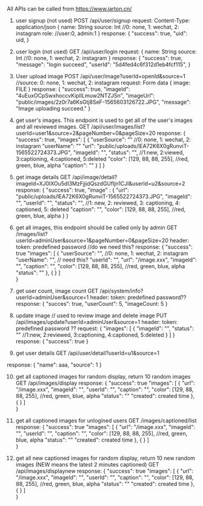 All APIs can be called from https://www.jarton.cn/

1. user signup (not used)
POST /api/user/signup
request:
    Content-Type: application/json
    {
        name: String
        source: Int //0: none, 1: wechat, 2: instagram
        role: //user:0, admin:1
    }
response:
    {
    "success": true,
    "uid": uid,
}

2. user login (not used)
GET /api/user/login
request:
    {
        name: String
        source: Int //0: none, 1: wechat, 2: instagram
    }
response:
    {
        "success": true,
        "message": "login succeed",
        "userId": "5d4fed4c6f312d1eb4fcf115",
    }

3. User upload image
POST /api/user/image?userId=openId&source=1
//source: 0: none, 1: wechat, 2: instagram
request:
    Form data
    {
        image: FILE
    }
response:
    {
        "success": true,
        "imageId": "4uEuxOCpSwxhoccvKiplILmuw2NTZJSn",
        "imageUrl": "public/images/2z0r7a6KsGtj8SeF-1565603126722.JPG",
        "message": "Image uploading succeed."
    }

4. get user's images. This endpoint is used to get all of the user's images and all reviewed images.
GET /api/user/images/list?userId=user1&source=2&pageNumber=0&pageSize=20
response:
    {
        "success": true,
        "images": [
                {
                        "userSource": "" //0: none, 1: wechat, 2: instagram
                        "userName": "" 
                        "url": "public/uploads/lEA72K6X0gRunviT-1565522724373.JPG",
                        "imageId": "",
                        "status": "", //1:new, 2:viewed, 3:captioning, 4:captioned, 5:deleted
                        "color": [129, 88, 88, 255], //red, green, blue, alpha
                        "caption": ""
                }
        ]
    }

5. get image details
GET /api/image/detail?imageId=XJ0lXOu5dI3MzFjjidQszdGUfljn1CJl&userId=u2&source=2
response:
    {
        "success": true,
        "image" : {
                        "url": "public/uploads/lEA72K6X0gRunviT-1565522724373.JPG",
                        "imageId": "",
                        "userId": "",
                        "status": "", //1: new, 2: reviewed, 3: captioning, 4: captioned, 5: deleted
                        "caption": "",
                        "color": [129, 88, 88, 255], //red, green, blue, alpha
                }
    }

6. get all images, this endpoint should be called only by admin
GET /images/list?userId=adminUser&source=1&pageNumber=0&pageSize=20
header:
    token: predefined password //do we need this?
response:
    {
        "success": true
        "images": [
                    {
                        "userSource": "", //0: none, 1: wechat, 2: instagram
                        "userName": "", // need this?
                        "userId": "",
                        "url": "/image.xxx",
                        "imageId": "",
                        "caption": "",
                        "color": [129, 88, 88, 255], //red, green, blue, alpha
                        "status": ""
                    },
                    {
                    }
                ]               
    }

7. get user count, image count
GET /api/system/info?userId=adminUser&source=1
header:
    token: predefined password??
response:
    {
        "succes": true,
        "userCount": 5,
        "imageCount: 5
    }

8. update image // used to review image and delete image
PUT /api/images/update?userId=adminUser&source=1
header:
    token: predefined password ??
request:
        {
            "images": [
                        {
                            "imageId": "",
                            "status": "" //1:new, 2:reviewed, 3:captioning, 4:captioned, 5:deleted
                        }
                    ] 
        }
response:
        {
            "success": true
        }
9. get user details
GET /api/user/detail?userId=u1&source=1

response:
    {
        "name": aaa,
        "source": 1
    }

10. get all captioned images for random display, return 10 random images
GET /api/images/display
response:
    {
        "success": true
        "images": [
                    {
                        "url": "/image.xxx",
                        "imageId": "",
                        "userId": "",
                        "caption": "",
                        "color": [129, 88, 88, 255], //red, green, blue, alpha
                        "status": ""
                        "created": created time
                    },
                    {
                    }
                ]   
    }

11. get all captioned images for unlogined users
GET /images/captioned/list
response:
    {
        "success": true
        "images": [
                    {
                        "url": "/image.xxx",
                        "imageId": "",
                        "userId": "",
                        "caption": "",
                        "color": [129, 88, 88, 255], //red, green, blue, alpha
                        "status": ""
                        "created": created time
                    },
                    {
                    }
                ]   
    }

12. get all new captioned images for random display, return 10 new random images (NEW means the latest 2 minutes captioned)
GET /api/images/displaynew
response:
    {
        "success": true
        "images": [
                    {
                        "url": "/image.xxx",
                        "imageId": "",
                        "userId": "",
                        "caption": "",
                        "color": [129, 88, 88, 255], //red, green, blue, alpha
                        "status": ""
                        "created": created time
                    },
                    {
                    }
                ]   
    }
